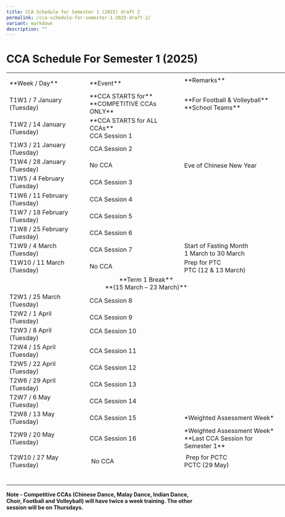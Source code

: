 ```yaml
---
title: CCA Schedule for Semester 1 (2025) draft 2
permalink: /cca-schedule-for-semester-1-2025-draft-2/
variant: markdown
description: ""
---
```

# **CCA Schedule For Semester 1 (2025)**
<table border="0" cellpadding="0" cellspacing="0" width="750" style="border-collapse:collapse;width:563pt"><colgroup><col width="215" style="mso-width-source:userset;mso-width-alt:7862;width:161pt"> <col width="250" style="mso-width-source:userset;mso-width-alt:9142;width:188pt"> <col width="285" style="mso-width-source:userset;mso-width-alt:10422;width:214pt"></colgroup><tbody><tr height="7" style="mso-height-source:userset;height:5.25pt"><td height="7" class="xl67" width="215" style="height:5.25pt;width:161pt"><a name="RANGE!E3:G24"></a></td><td class="xl67" width="250" style="width:188pt"></td><td class="xl67" width="285" style="width:214pt"></td></tr><tr height="21" style="height:15.75pt"><td height="21" class="xl68" style="height:15.75pt"><span lang="EN-SG" style="outline: 0px;margin-right:0px;padding-bottom:0px;padding-top:0px">**Week / Day**</span>

</td><td class="xl69" style="border-left:none">**Event**</td><td class="xl66" style="border-left:none">
<span lang="EN-SG" style="outline: 0px;margin-right:0px;padding-bottom:0px;padding-top:0px">**Remarks**<span>

</span></span></td></tr><tr height="43" style="mso-height-source:userset;height:32.25pt;outline: 0px;margin-right:0px;padding-bottom:0px;padding-top:0px">

<td height="43" class="xl70" width="215" style="height:32.25pt;border-top:none;width:161pt;outline: 0px;margin-right:0px;padding-bottom:2px;padding-top:2px">T1W1 / 7 January
<span style="mso-spacerun:yes"><br>
</span>(Tuesday)

</td><td class="xl71" width="250" style="border-top:none;border-left:none;width:188pt;  outline: 0px;margin-right:0px;padding-bottom:2px;padding-top:2px">**CCA STARTS for**
<span style="mso-spacerun:yes"><br>
</span>**COMPETITIVE CCAs ONLY**

</td><td class="xl66" style="border-top:none;border-left:none;outline: 0px;margin-right:0px;padding-bottom:2px;padding-top:2px">**For Football &amp; Volleyball**
<span style="mso-spacerun:yes"><br>
</span>**School Teams**

</td></tr><tr height="43" style="mso-height-source:userset;height:32.25pt;outline: 0px;margin-right:0px;padding-bottom:0px;padding-top:0px">

<td height="43" class="xl70" width="215" style="height:32.25pt;border-top:none;width:161pt;outline: 0px;margin-right:0px;padding-bottom:2px;padding-top:2px">T1W2 / 14 January
<span style="mso-spacerun:yes"><br>
</span>(Tuesday)

</td><td class="xl71" width="250" style="border-top:none;border-left:none;width:188pt;  outline: 0px;margin-right:0px;padding-bottom:2px;padding-top:2px">**CCA STARTS for ALL CCAs** 
<span style="mso-spacerun:yes"><br>
</span>CCA Session 1

</td><td class="xl66" style="border-top:none;border-left:none;outline: 0px;margin-right:0px;padding-bottom:2px;padding-top:2px">

</td></tr><tr height="43" style="mso-height-source:userset;height:32.25pt;outline: 0px;margin-right:0px;padding-bottom:0px;padding-top:0px">
<td height="43" class="xl70" width="215" style="height:32.25pt;border-top:none;  width:161pt;outline: 0px;margin-right:0px;padding-bottom:2px;padding-top:  2px">T1W3 / 21 January
<span style="mso-spacerun:yes"><br>
</span>(Tuesday)

</td><td class="xl71" width="250" style="border-top:none;border-left:none;width:188pt;outline: 0px;margin-right:0px;padding-bottom:2px;padding-top:2px">CCA Session 2
<span style="mso-spacerun:yes"><br>
</span>

</td><td class="xl66" style="border-top:none;border-left:none;outline: 0px;margin-right:0px;padding-bottom:2px;padding-top:2px">

</td></tr><tr height="41" style="height:30.75pt;outline: 0px;margin-right:0px;padding-bottom:0px;padding-top:0px"><td height="41" class="xl70" width="215" style="height:30.75pt;border-top:none;width:161pt;outline: 0px;margin-right:0px;padding-bottom:2px;padding-top:2px">T1W4 / 28 January<span style="mso-spacerun:yes"><br>
</span>(Tuesday)

</td><td class="xl69" style="border-top:none;border-left:none;outline: 0px;marginright:0px;paddingbottom:2px;padding-top:2px">No CCA

</td><td class="xl66" style="border-top:none;border-left:none;outline: 0px;margin-right:0px;padding-bottom:2px;padding-top:2px">Eve of Chinese New Year	
	
</td><td class="xl66" style="border-top:none;border-left:none;outline: 0px;margin-right:0px;padding-bottom:2px;padding-top:2px"></td></tr><tr height="45" style="mso-height source:userset;height:33.75pt;outline: 0px;margin-right:0px;padding-bottom:0px;padding-top:0px"><td height="45" class="xl70" width="215" style="height:33.75pt;border-top:none;width:161pt;outline: 0px;margin-right:0px;padding-bottom:2px;padding-top:2px">
T1W5 / 4 February<span style="mso-spacerun:yes"><br>
</span>(Tuesday)

</td><td class="xl71" width="250" style="border-top:none;border-left:none;width:188pt;outline: 0px;margin-right:0px;padding-bottom:2px;padding-top:2px">CCA Session 3

</td><td class="xl66" style="border-top:none;border-left:none;outline: 0px;margin-right:0px;paddingbottom:2px;padding-top:2px">	

</td></tr><tr height="41" style="height:30.75pt;outline: 0px;margin-right:0px;padding-bottom:0px;padding-top:0px"><td height="41" class="xl70" width="215" style="height:30.75pt;border-top:none;width:161pt;outline: 0px;margin-right:0px;padding-bottom:2px;padding-top:2px">T1W6 / 11 February<span style="mso-spacerun:yes"><br>
</span>(Tuesday)

</td><td class="xl69" style="border-top:none;border-left:none;outline: 0px;margin-right:0px;padding-bottom:2px;padding-top:2px">CCA Session 4

</td><td class="xl66" style="border-top:none;border-left:none;outline: 0px;margin-right:0px;paddingbottom:2px;padding-top:2px">

</td><td class="xl66" style="border-top:none;border-left:none;outline: 0px;margin-right:0px;padding-bottom:2px;padding-top:2px"></td></tr><tr height="41" style="height:30.75pt;outline: 0px;margin-right:0px;padding-bottom:0px;padding-top:0px"><td height="41" class="xl70" width="215" style="height:30.75pt;border-top:none;width:161pt;outline: 0px;margin-right:0px;padding-bottom:2px;padding-top:2px">T1W7 / 18 February<span style="mso-spacerun:yes"><br>
</span>(Tuesday)

</td><td class="xl69" style="border-top:none;border-left:none;outline: 0px;margin-right:0px;padding-bottom:2px;padding-top:2px">CCA Session 5

</td><td class="xl66" style="border-top:none;border-left:none;outline: 0px;margin-right:0px;paddingbottom:2px;padding-top:2px">

</td></tr><tr height="41" style="height:30.75pt;outline: 0px;margin-right:0px;padding-bottom:0px;padding-top:0px"><td height="41" class="xl70" width="215" style="height:30.75pt;border-top:none;width:161pt;outline: 0px;margin-right:0px;padding-bottom:2px;padding-top:2px">
T1W8 / 25 February<span style="mso-spacerun:yes"><br>
</span>(Tuesday)

</td><td class="xl69" style="border-top:none;border-left:none;outline: 0px;margin-right:0px;padding-bottom:2px;padding-top:2px">CCA Session 6
	
</td><td class="xl66" style="border-top:none;border-left:none;outline: 0px;margin-right:0px;padding-bottom:2px;padding-top:2px">

</td></tr><tr height="41" style="height:30.75pt;outline: 0px;margin-right:0px;padding-bottom:0px;padding-top:0px"><td height="41" class="xl70" width="215" style="height:30.75pt;border-top:none;width:161pt;outline: 0px;margin-right:0px;padding-bottom:2px;padding-top:2px">
T1W9 / 4 March<span style="mso-spacerun:yes"><br>
</span>(Tuesday)

</td><td class="xl69" style="border-top:none;border-left:none;outline: 0px;margin-right:0px;padding-bottom:2px;padding-top:2px">CCA Session 7

</td><td class="xl66" style="border-top:none;border-left:none;outline: 0px;margin-right:0px;padding-bottom:2px;padding-top:2px">Start of Fasting Month
<br>1 March to 30 March

</td></tr><tr height="41" style="height:30.75pt;outline: 0px;margin-right:0px;padding-bottom:0px;padding-top:0px"><td height="41" class="xl70" width="215" style="height:30.75pt;border-top:none;width:161pt;outline: 0px;margin-right:0px;padding-bottom:2px;padding-top:2px">T1W10 / 11 March<span style="mso-spacerun:yes"><br>
</span>(Tuesday)

</td><td class="xl69" style="border-top:none;border-left:none;outline: 0px;margin-right:0px;padding-bottom:2px;padding-top:2px">No CCA

</td><td class="xl66" style="border-top:none;border-left:none;outline: 0px;margin-right:0px;padding-bottom:2px;padding-top:2px">Prep for PTC<br>PTC (12 &amp; 13 March)

</td></tr><tr height="46" style="mso-height-source:userset;height:34.5pt;outline: 0px;margin-right:0px;padding-bottom:0px;padding-top:0px"><td colspan="3" height="46" class="xl72" width="750" style="height:34.5pt;width:563pt;outline: 0px;margin-right:0px;padding-bottom:2px;padding-top:2px">
<center>**Term 1 Break**<br>**(15 March – 23 March)**</center>

</td></tr><tr height="41" style="height:30.75pt;outline: 0px;margin-right:0px;padding-bottom:0px;padding-top:0px"><td height="41" class="xl70" width="215" style="height:30.75pt;border-top:none;width:161pt;outline: 0px;margin-right:0px;padding-bottom:2px;padding-top:2px">
T2W1 / 25 March<span style="mso-spacerun:yes"><br>
</span>(Tuesday)

</td><td class="xl69" style="border-top:none;border-left:none;outline: 0px;margin-right:0px;padding-bottom:2px;padding-top:2px">CCA Session 8

</td><td class="xl66" style="border-top:none;border-left:none;outline: 0px;margin-right:0px;padding-bottom:2px;padding-top:2px">

</td></tr><tr height="41" style="height:30.75pt;outline: 0px;margin-right:0px;padding-bottom:0px;padding-top:0px"><td height="41" class="xl70" width="215" style="height:30.75pt;border-top:none;width:161pt;outline: 0px;margin-right:0px;padding-bottom:2px;padding-top:2px">T2W2 / 1 April<span style="mso-spacerun:yes"><br>
</span>(Tuesday)

</td><td class="xl69" style="border-top:none;border-left:none;outline: 0px;margin-right:0px;padding-bottom:2px;padding-top:2px">CCA Session 9

</td><td class="xl73" width="285" style="border-top:none;border-left:none;width:214pt;outline: 0px;margin-right:0px;padding-bottom:2px;padding-top:2px"></td></tr><tr height="41" style="height:30.75pt;outline: 0px;margin-right:0px;padding-bottom:0px;padding-top:0px"><td height="41" class="xl70" width="215" style="height:30.75pt;border-top:none;width:161pt;outline: 0px;margin-right:0px;padding-bottom:2px;padding-top:2px">T2W3 / 8 April
<span style="mso-spacerun:yes"><br>
</span>(Tuesday)

</td><td class="xl69" style="border-top:none;border-left:none;outline: 0px;margin-right:0px;padding-bottom:2px;padding-top:2px"><span style="outline: 0px;margin-right:0px;padding-bottom:0px;padding-top:0px">CCA Session 10

</span></td><td class="xl66" style="border-top:none;border-left:none;outline: 0px;margin-right:0px;padding-bottom:2px;padding-top:2px">

</td></tr><tr height="41" style="height:30.75pt;outline: 0px;margin-right:0px;padding-bottom:0px;padding-top:0px"><td height="41" class="xl70" width="215" style="height:30.75pt;border-top:none;width:161pt;outline: 0px;margin-right:0px;padding-bottom:2px;padding-top:2px">T2W4 / 15 April<span style="mso-spacerun:yes"><br>
</span>(Tuesday)
	
</td><td class="xl69" style="border-top:none;border-left:none;outline: 0px;margin-right:0px;padding-bottom:2px;padding-top:2px">CCA Session 11

</td><td class="xl66" style="border-top:none;border-left:none;outline: 0px;margin-right:0px;padding-bottom:2px;padding-top:2px">	

</td></tr><tr height="41" style="height:30.75pt;outline: 0px;margin-right:0px;padding-bottom:0px;padding-top:0px"><td height="41" class="xl70" width="215" style="height:30.75pt;border-top:none;width:161pt;outline: 0px;margin-right:0px;padding-bottom:2px;padding-top:2px">
T2W5 / 22 April<span style="mso-spacerun:yes"><br>
</span>(Tuesday)

</td><td class="xl69" style="border-top:none;border-left:none;outline: 0px;margin-right:0px;padding-bottom:2px;padding-top:2px">CCA Session 12

</td><td class="xl66" style="border-top:none;border-left:none;outline: 0px;margin-right:0px;padding-bottom:2px;padding-top:2px">

</td></tr><tr height="41" style="height:30.75pt;outline: 0px;margin-right:0px;padding-bottom:0px;padding-top:0px"><td height="41" class="xl70" width="215" style="height:30.75pt;border-top:none;width:161pt;outline: 0px;margin-right:0px;padding-bottom:2px;padding-top:2px">T2W6 / 29 April
<span style="mso-spacerun:yes"><br>
</span>(Tuesday)

</td><td class="xl69" style="border-top:none;border-left:none;outline: 0px;margin-right:0px;padding-bottom:2px;padding-top:2px">CCA Session 13

</td><td class="xl66" style="border-top:none;border-left:none;outline: 0px;margin-right:0px;padding-bottom:2px;padding-top:2px">

</td></tr><tr height="41" style="height:30.75pt;outline: 0px;margin-right:0px;padding-bottom:0px;padding-top:0px">

<td height="41" class="xl70" width="215" style="height:30.75pt;border-top:none;width:161pt;outline: 0px;margin-right:0px;padding-bottom:2px;padding-top:2px">T2W7 / 6 May
<span style="mso-spacerun:yes"><br>
</span>(Tuesday)

</td><td class="xl69" style="border-top:none;border-left:none;outline: 0px;margin-right:0px;padding-bottom:2px;padding-top:2px">CCA Session 14

</td><td class="xl66" style="border-top:none;border-left:none;outline: 0px;margin-right:0px;padding-bottom:2px;padding-top:2px">

</td></tr><tr height="41" style="height:30.75pt;outline: 0px;margin-right:0px;padding-bottom:0px;padding-top:0px"><td height="41" class="xl70" width="215" style="height:30.75pt;border-top:none;width:161pt;outline: 0px;margin-right:0px;padding-bottom:2px;padding-top:2px">T2W8 / 13 May
<span style="mso-spacerun:yes"><br>
</span>(Tuesday)

</td><td class="xl69" style="border-top:none;border-left:none;outline: 0px;margin-right:0px;padding-bottom:2px;padding-top:2px">CCA Session 15

</td><td class="xl66" style="border-top:none;border-left:none;outline: 0px;margin-right:0px;padding-bottom:2px;padding-top:2px">*Weighted Assessment Week*

</td></tr><tr height="41" style="height:30.75pt;outline: 0px;margin-right:0px;padding-bottom:0px;padding-top:0px">

<td height="41" class="xl70" width="215" style="height:30.75pt;border-top:none;width:161pt;outline: 0px;margin-right:0px;padding-bottom:2px;padding-top:2px">T2W9 / 20 May
<span style="mso-spacerun:yes"><br>
</span>(Tuesday)

</td><td class="xl69" style="border-top:none;border-left:none;outline: 0px;margin-right:0px;padding-bottom:2px;padding-top:2px">CCA Session 16

</td><td class="xl66" style="border-top:none;border-left:none;outline: 0px;margin-right:0px;padding-bottom:2px;padding-top:2px">*Weighted Assessment Week*
<br>**Last CCA Session for
<br>Semester 1**

</td></tr><tr height="46" style="mso-height-source:userset;height:4.5pt;outline: 0px;margin-right:0px;padding-bottom:0px;padding-top:0px">

</tr><tr height="41" style="height:30.75pt;outline: 0px;margin-right:0px;padding-bottom:0px;padding-top:0px"><td height="41" class="xl70" width="215" style="height:30.75pt;border-top:none;width:161pt;outline: 0px;margin-right:0px;padding-bottom:2px;padding-top:2px">T2W10 / 27 May
<span style="mso-spacerun:yes"><br>
</span>(Tuesday)

</td><td class="xl69" style="border-top:none;border-left:none;outline: 0px;margin-right:0px;padding-bottom:2px;padding-top:2px">&nbsp;No CCA

</td><td class="xl66" style="border-top:none;border-left:none;outline: 0px;margin-right:0px;padding-bottom:2px;padding-top:2px">&nbsp;Prep for PCTC
<br>PCTC (29 May)

</td></tr><tr height="41" style="height:30.75pt;outline: 0px;margin-right:0px;padding-bottom:0px;padding-top:0px"><td height="41" class="xl70" width="215" style="height:30.75pt;border-top:none;width:161pt;outline: 0px;margin-right:0px;padding-bottom:2px;padding-top:2px">
</td></tr></tbody></table>

**Note - Competitive CCAs (Chinese Dance, Malay Dance, Indian Dance, Choir, Football and Volleyball) will have twice a week training. The other session will be on Thursdays.**